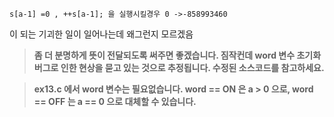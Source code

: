 	s[a-1] =0 , ++s[a-1]; 을 실행시킬경우 0 ->-858993460 
이 되는 기괴한 일이 일어나는데 왜그런지 모르겠음

> **좀 더 분명하게 뜻이 전달되도록 써주면 좋겠습니다. 짐작컨데 word 변수 초기화 버그로 인한 현상을 묻고 있는 것으로 추정됩니다. 수정된 소스코드를 참고하세요.**

> **ex13.c 에서 word 변수는 필요없습니다. word == ON 은 a > 0 으로, word == OFF 는 a == 0 으로 대체할 수 있습니다.**

